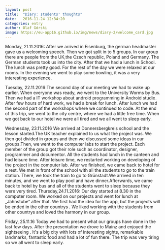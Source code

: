 ```yaml
---
layout: post
title:  "Diary: students' thoughts"
date:   2016-11-24 12:34:20
categories: entry
author: Olaf Górski
image: https://eu-app16.github.io/img/news/diary-2/welcome_card.jpg
---
```


Monday, 21.11.2016:
After we arrived in Eisenburg, the german headmaster gave us a welcoming speech.
Then we got split in to 5 groups.  In our group there are people from the UK,the Czech republic, Poland and Germany. The German students took us into the city. After that we had a lunch in School. The lunch was pretty good. For the rest of the day we were relaxed at our rooms. In the evening we went to play some bowling, it was a very interesting experience.

Tuesday, 22.11.2016
The second day of our meeting we had to wake up earlier. When everyone was ready, we went to the University Worms by Bus. Then we had a IT workshop about android programming in Android studio. After few hours of hard work, we had a break for lunch. After lunch we had the second part of the workshops where we continued to code. At the end of this trip, we went to the city centre, where we had a little free time. When we got back to our hotel we were all tired and we all went to sleep early.

Wednesday, 23.11.2016
We arrived at Donnersbergkreis school and the lesson started.The UK teacher explained to us what the project  was. We then got divided in groups and then we discussed some ideas in our groups.Then, we went to the computer labs to start the project. Each member of the group got their role such as coordinator, designer, programmer and documentor. All the students had lunch in the canteen and had leisure time. After leisure time, we restarted working on developing of the project in the computer lab. After we finished, we came back to hotel for a rest. We met in front of the school with all the students to go to the train station. There, we took the train to go to Grünstadt.We arrived in ten minutes, and we went to play pool and have dinner.Afterwards, we came back to hotel by bus and all of the students went to sleep because they were very tired.
Thursday,24.11.2016:
Our day started at  8.30  in the computer room.
We worked on our projects and went for lunch at „Jahnstube“ after that.
We first had the idea for the app, but the projects will be ended in the other countrys .
We liked working with the students from other countrys and loved the harmony  in our group.

Friday, 25.11.16
Today we had to present what our groups have done in the last few days.
After the presentation we drove to Mainz and enjoyed the sightseeing .
It's a big city with lots of interesting sights, remarkable  landmarks, fantastic food and had a lot of fun there. The trip was very tiring so we all went to sleep early.


